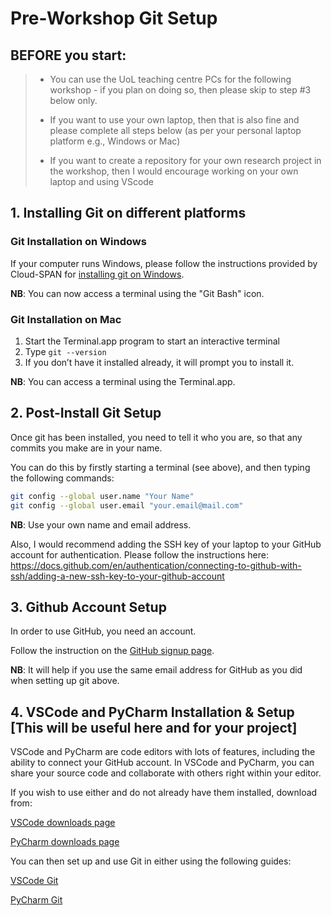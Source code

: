 # Pre-Workshop Git Setup

## BEFORE you start:
> - You can use the UoL teaching centre PCs for the following workshop - if you plan on doing so, then please skip to step #3 below only.
> 
> - If you want to use your own laptop, then that is also fine and please complete all steps below (as per your personal laptop platform e.g., Windows or Mac)
>
> - If you want to create a repository for your own research project in the workshop, then I would encourage working on your own laptop and using VScode

## 1. Installing Git on different platforms

### Git Installation on Windows

If your computer runs Windows, please follow the instructions provided by Cloud-SPAN for [installing git on Windows](https://cloud-span.github.io/00genomics/setup).

**NB**: You can now access a terminal using the "Git Bash" icon.

### Git Installation on Mac

1. Start the Terminal.app program to start an interactive terminal
2. Type `git --version`
3. If you don’t have it installed already, it will prompt you to install it.

**NB**: You can access a terminal using the Terminal.app.

## 2. Post-Install Git Setup

Once git has been installed, you need to tell it who you are, so that any commits you make are in your name.  

You can do this by firstly starting a terminal (see above), and then typing the following commands:

~~~bash
git config --global user.name "Your Name"
git config --global user.email "your.email@mail.com"
~~~

**NB**: Use your own name and email address.

Also, I would recommend adding the SSH key of your laptop to your GitHub account for authentication. Please follow the instructions here: https://docs.github.com/en/authentication/connecting-to-github-with-ssh/adding-a-new-ssh-key-to-your-github-account

## 3. Github Account Setup

In order to use GitHub, you need an account.  

Follow the instruction on the [GitHub signup page](https://github.com/signup).

**NB**: It will help if you use the same email address for GitHub as you did when setting up git above.

## 4. VSCode and PyCharm Installation & Setup [This will be useful here and for your project]

VSCode and PyCharm are code editors with lots of features, including the ability to connect your GitHub account. In VSCode and PyCharm, you can share your source code and collaborate with others right within your editor.

If you wish to use either and do not already have them installed, download from: 

[VSCode downloads page](https://code.visualstudio.com/download)

[PyCharm downloads page](https://www.jetbrains.com/pycharm/download)

You can then set up and use Git in either using the following guides:

[VSCode Git](https://code.visualstudio.com/docs/sourcecontrol/overview#_git-support)

[PyCharm Git](https://www.jetbrains.com/help/pycharm/using-git-integration.html)

